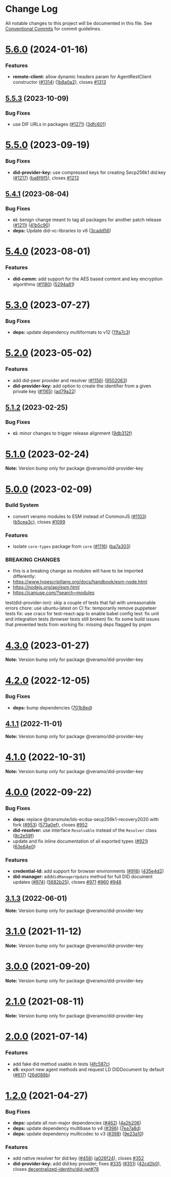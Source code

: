 # Change Log

All notable changes to this project will be documented in this file.
See [Conventional Commits](https://conventionalcommits.org) for commit guidelines.

# [5.6.0](https://github.com/decentralized-identity/veramo/compare/v5.5.3...v5.6.0) (2024-01-16)


### Features

* **remote-client:** allow dynamic headers param for AgentRestClient constructor ([#1314](https://github.com/decentralized-identity/veramo/issues/1314)) ([1b8a0a2](https://github.com/decentralized-identity/veramo/commit/1b8a0a2718dd63492ad3a312a6ebe5f6e7849935)), closes [#1313](https://github.com/decentralized-identity/veramo/issues/1313)





## [5.5.3](https://github.com/decentralized-identity/veramo/compare/v5.5.2...v5.5.3) (2023-10-09)


### Bug Fixes

* use DIF URLs in packages ([#1271](https://github.com/decentralized-identity/veramo/issues/1271)) ([3dfc601](https://github.com/decentralized-identity/veramo/commit/3dfc6014cdee7902c59d8db76b4c8507b870f227))





# [5.5.0](https://github.com/uport-project/veramo/compare/v5.4.1...v5.5.0) (2023-09-19)


### Bug Fixes

* **did-provider-key:** use compressed keys for creating Secp256k1 did:key ([#1217](https://github.com/uport-project/veramo/issues/1217)) ([ba8f6f5](https://github.com/uport-project/veramo/commit/ba8f6f5b9b701e57af86491504ecd209ca0c1c1d)), closes [#1213](https://github.com/uport-project/veramo/issues/1213)





## [5.4.1](https://github.com/uport-project/veramo/compare/v5.4.0...v5.4.1) (2023-08-04)


### Bug Fixes

* **ci:** benign change meant to tag all packages for another patch release ([#1211](https://github.com/uport-project/veramo/issues/1211)) ([41b5c90](https://github.com/uport-project/veramo/commit/41b5c90277171b7b38c5cf49ca01db5cf75b6300))
* **deps:** Update did-vc-libraries to v6 ([3cadd56](https://github.com/uport-project/veramo/commit/3cadd56356a23463acc04f9a8a58239a9475b1c1))





# [5.4.0](https://github.com/uport-project/veramo/compare/v5.3.0...v5.4.0) (2023-08-01)


### Features

* **did-comm:** add support for the AES based content and key encryption algorithms ([#1180](https://github.com/uport-project/veramo/issues/1180)) ([5294a81](https://github.com/uport-project/veramo/commit/5294a812ee578c0712b54f216416c3ef78c848da))





# [5.3.0](https://github.com/uport-project/veramo/compare/v5.2.0...v5.3.0) (2023-07-27)


### Bug Fixes

* **deps:** update dependency multiformats to v12 ([11fa7c3](https://github.com/uport-project/veramo/commit/11fa7c340da78101ea5e974e8ae0f90193933976))





# [5.2.0](https://github.com/uport-project/veramo/compare/v5.1.4...v5.2.0) (2023-05-02)


### Features

* add did-peer provider and resolver ([#1156](https://github.com/uport-project/veramo/issues/1156)) ([9502063](https://github.com/uport-project/veramo/commit/95020632f741bd4640b3496b7b1bf19f5e6641d0))
* **did-provider-key:** add option to create the identifier from a given private key ([#1165](https://github.com/uport-project/veramo/issues/1165)) ([ad79a22](https://github.com/uport-project/veramo/commit/ad79a229666d48546c5b7ccb15c638adee44b7a6))





## [5.1.2](https://github.com/uport-project/veramo/compare/v5.1.1...v5.1.2) (2023-02-25)


### Bug Fixes

* **ci:** minor changes to trigger release alignment ([9db312f](https://github.com/uport-project/veramo/commit/9db312f8f049ec13ef394dc77fe6e2759143790d))





# [5.1.0](https://github.com/uport-project/veramo/compare/v5.0.0...v5.1.0) (2023-02-24)

**Note:** Version bump only for package @veramo/did-provider-key





# [5.0.0](https://github.com/uport-project/veramo/compare/v4.3.0...v5.0.0) (2023-02-09)


### Build System

* convert veramo modules to ESM instead of CommonJS ([#1103](https://github.com/uport-project/veramo/issues/1103)) ([b5cea3c](https://github.com/uport-project/veramo/commit/b5cea3c0d80d900a47bd1d9eea68f84b70a35e7b)), closes [#1099](https://github.com/uport-project/veramo/issues/1099)


### Features

* isolate `core-types` package from `core` ([#1116](https://github.com/uport-project/veramo/issues/1116)) ([ba7a303](https://github.com/uport-project/veramo/commit/ba7a303de91cf4cc568a3af1ddf8ca98ed022e9f))


### BREAKING CHANGES

* this is a breaking change as modules will have to be imported differently: 
* https://www.typescriptlang.org/docs/handbook/esm-node.html
* https://nodejs.org/api/esm.html
* https://caniuse.com/?search=modules

test(did-provider-ion): skip a couple of tests that fail with unreasonable errors
chore: use ubuntu-latest on CI
fix: temporarily remove puppeteer tests
fix: use craco for test-react-app to enable babel config
test: fix unit and integration tests (browser tests still broken)
fix: fix some build issues that prevented tests from working
fix: missing deps flagged by pnpm





# [4.3.0](https://github.com/uport-project/veramo/compare/v4.2.0...v4.3.0) (2023-01-27)

**Note:** Version bump only for package @veramo/did-provider-key





# [4.2.0](https://github.com/uport-project/veramo/compare/v4.1.2...v4.2.0) (2022-12-05)


### Bug Fixes

* **deps:** bump dependencies ([701b8ed](https://github.com/uport-project/veramo/commit/701b8edf981ea11c7ddb6a81d2817dbbdbb022f3))





## [4.1.1](https://github.com/uport-project/veramo/compare/v4.1.0...v4.1.1) (2022-11-01)

**Note:** Version bump only for package @veramo/did-provider-key





# [4.1.0](https://github.com/uport-project/veramo/compare/v4.0.2...v4.1.0) (2022-10-31)

**Note:** Version bump only for package @veramo/did-provider-key





# [4.0.0](https://github.com/uport-project/veramo/compare/v3.1.5...v4.0.0) (2022-09-22)


### Bug Fixes

* **deps:** replace @transmute/lds-ecdsa-secp256k1-recovery2020 with fork ([#953](https://github.com/uport-project/veramo/issues/953)) ([573a0ef](https://github.com/uport-project/veramo/commit/573a0efe8d28653bd0389e401c25a2dd9c361a96)), closes [#952](https://github.com/uport-project/veramo/issues/952)
* **did-resolver:** use interface `Resolvable` instead of the `Resolver` class ([9c2e59f](https://github.com/uport-project/veramo/commit/9c2e59f3f23f808511c6c0e8e440b4d53ba5cb00))
* update and fix inline documentation of all exported types ([#921](https://github.com/uport-project/veramo/issues/921)) ([63e64e0](https://github.com/uport-project/veramo/commit/63e64e0e2693808c4704dca8cc511dc0bab3f3b1))


### Features

* **credential-ld:** add support for browser environments ([#916](https://github.com/uport-project/veramo/issues/916)) ([435e4d2](https://github.com/uport-project/veramo/commit/435e4d260b1774f96b182c1a75ab2f1c993f2291))
* **did-manager:** add`didManagerUpdate` method for full DID document updates ([#974](https://github.com/uport-project/veramo/issues/974)) ([5682b25](https://github.com/uport-project/veramo/commit/5682b2566b7c4f8f9bfda10e8d06a8d2624c2a1b)), closes [#971](https://github.com/uport-project/veramo/issues/971) [#960](https://github.com/uport-project/veramo/issues/960) [#948](https://github.com/uport-project/veramo/issues/948)





## [3.1.3](https://github.com/uport-project/veramo/compare/v3.1.2...v3.1.3) (2022-06-01)

**Note:** Version bump only for package @veramo/did-provider-key





# [3.1.0](https://github.com/uport-project/veramo/compare/v3.0.0...v3.1.0) (2021-11-12)

**Note:** Version bump only for package @veramo/did-provider-key





# [3.0.0](https://github.com/uport-project/veramo/compare/v2.1.3...v3.0.0) (2021-09-20)

**Note:** Version bump only for package @veramo/did-provider-key





# [2.1.0](https://github.com/uport-project/veramo/compare/v2.0.1...v2.1.0) (2021-08-11)

**Note:** Version bump only for package @veramo/did-provider-key





# [2.0.0](https://github.com/uport-project/veramo/compare/v1.2.2...v2.0.0) (2021-07-14)


### Features

* add fake did method usable in tests ([4fc587c](https://github.com/uport-project/veramo/commit/4fc587cf07a56b2065c7c6beec2345001f5a5f40))
* **cli:** export new agent methods and request LD DIDDocument by default ([#617](https://github.com/uport-project/veramo/issues/617)) ([26d088b](https://github.com/uport-project/veramo/commit/26d088b86ecfd66a00cdef7c7bb926148f46fbc9))





# [1.2.0](https://github.com/uport-project/veramo/compare/v1.1.2...v1.2.0) (2021-04-27)


### Bug Fixes

* **deps:** update all non-major dependencies ([#462](https://github.com/uport-project/veramo/issues/462)) ([4a2b206](https://github.com/uport-project/veramo/commit/4a2b20633810b45a155bf2149cbff57d157bda3c))
* **deps:** update dependency multibase to v4 ([#396](https://github.com/uport-project/veramo/issues/396)) ([7ea7a8d](https://github.com/uport-project/veramo/commit/7ea7a8d38b36be82f8eb9f025783fd95e9b51508))
* **deps:** update dependency multicodec to v3 ([#398](https://github.com/uport-project/veramo/issues/398)) ([9e23a10](https://github.com/uport-project/veramo/commit/9e23a102506792d199fed5820a01290de2474392))


### Features

* add native resolver for did:key ([#458](https://github.com/uport-project/veramo/issues/458)) ([a026f24](https://github.com/uport-project/veramo/commit/a026f247ad91dcb3a996e0e95b0fe253cf538f8b)), closes [#352](https://github.com/uport-project/veramo/issues/352)
* **did-provider-key:** add did:key provider; fixes [#335](https://github.com/uport-project/veramo/issues/335) ([#351](https://github.com/uport-project/veramo/issues/351)) ([42cd2b0](https://github.com/uport-project/veramo/commit/42cd2b08a2fd21b5b5d7bdfa57dd00ccc7184dc7)), closes [decentralized-identity/did-jwt#78](https://github.com/decentralized-identity/did-jwt/issues/78)
